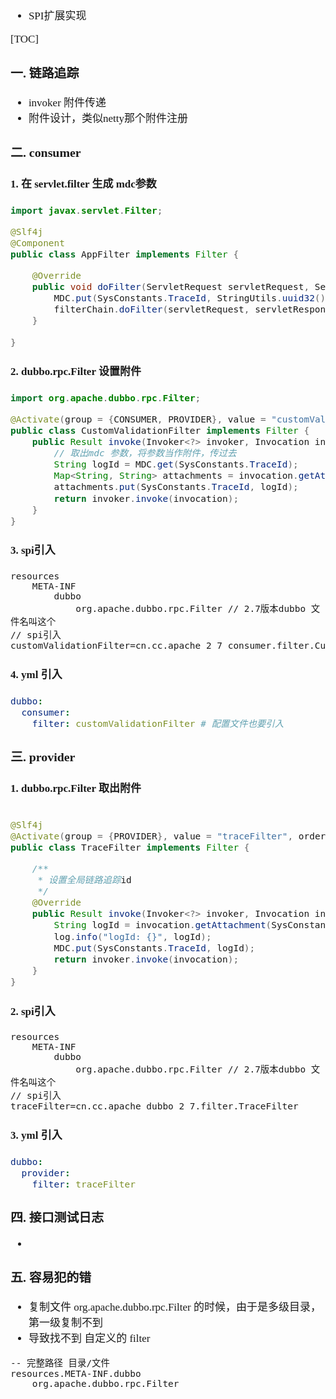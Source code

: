 <span  style="font-family: Simsun,serif; font-size: 17px; ">

- SPI扩展实现

[TOC]

### 一. 链路追踪

- invoker 附件传递
- 附件设计，类似netty那个附件注册

### 二. consumer

#### 1. 在 servlet.filter 生成 mdc参数

~~~java
import javax.servlet.Filter;

@Slf4j
@Component
public class AppFilter implements Filter {

    @Override
    public void doFilter(ServletRequest servletRequest, ServletResponse servletResponse, FilterChain filterChain) throws IOException, ServletException {
        MDC.put(SysConstants.TraceId, StringUtils.uuid32());
        filterChain.doFilter(servletRequest, servletResponse);
    }

}
~~~

#### 2. dubbo.rpc.Filter 设置附件

~~~java
import org.apache.dubbo.rpc.Filter;

@Activate(group = {CONSUMER, PROVIDER}, value = "customValidationFilter", order = 10000)
public class CustomValidationFilter implements Filter {
    public Result invoke(Invoker<?> invoker, Invocation invocation) throws RpcException {
        // 取出mdc 参数，将参数当作附件，传过去
        String logId = MDC.get(SysConstants.TraceId);
        Map<String, String> attachments = invocation.getAttachments();
        attachments.put(SysConstants.TraceId, logId);
        return invoker.invoke(invocation);
    }
}
~~~

#### 3. spi引入

~~~
resources
    META-INF
        dubbo
            org.apache.dubbo.rpc.Filter // 2.7版本dubbo 文件名叫这个
// spi引入            
customValidationFilter=cn.cc.apache_2_7_consumer.filter.CustomValidationFilter
~~~

#### 4. yml 引入

~~~yml
dubbo:
  consumer:
    filter: customValidationFilter # 配置文件也要引入
~~~

### 三. provider

#### 1. dubbo.rpc.Filter 取出附件

~~~java

@Slf4j
@Activate(group = {PROVIDER}, value = "traceFilter", order = -9999)
public class TraceFilter implements Filter {

    /**
     * 设置全局链路追踪id
     */
    @Override
    public Result invoke(Invoker<?> invoker, Invocation invocation) throws RpcException {
        String logId = invocation.getAttachment(SysConstants.TraceId);
        log.info("logId: {}", logId);
        MDC.put(SysConstants.TraceId, logId);
        return invoker.invoke(invocation);
    }
}
~~~

#### 2. spi引入

~~~
resources
    META-INF
        dubbo
            org.apache.dubbo.rpc.Filter // 2.7版本dubbo 文件名叫这个
// spi引入 
traceFilter=cn.cc.apache_dubbo_2_7.filter.TraceFilter
~~~

#### 3. yml 引入

~~~yml
dubbo:
  provider:
    filter: traceFilter
~~~

### 四. 接口测试日志

-

### 五. 容易犯的错

- 复制文件 org.apache.dubbo.rpc.Filter 的时候，由于是多级目录，第一级复制不到
- 导致找不到 自定义的 filter

~~~
-- 完整路径 目录/文件
resources.META-INF.dubbo
    org.apache.dubbo.rpc.Filter
~~~

</span>